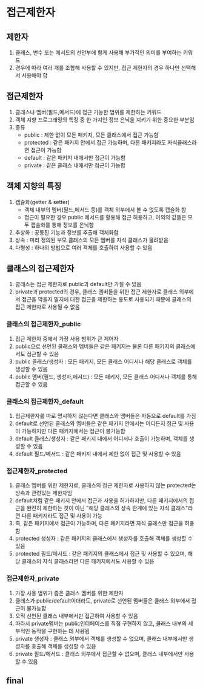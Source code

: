 # 접근제한자

## 제한자

1. 클래스, 변수 또는 메서드의 선언부에 함게 사용해 부가적인 의미를 부여하는 키워드
2. 경우에 따라 여러 개를 조합해 사용할 수 있지만, 접근 제한자의 경우 하나만 선택해서 사용해야 함

## 접근제한자

1. 클래스나 멤버(필드,메서드)에 접근 가능한 범위를 제한하는 키워드
2. 객체 지향 프로그래밍의 특징 중 한 가지인 정보 은닉을 지키기 위한 중요한 부분임
3. 종류
    - public : 제한 없이 모든 패키지, 모든 클래스에서 접근 가능함
    - protected : 같은 패키지 안에서 접근 가능하며, 다른 패키지라도 자식클래스라면 접근이 가능함
    - default : 같은 패키지 내에서만 접근이 가능함
    - private : 같은 클래스 내에서만 접근이 가능함

## 객체 지향의 특징

1. 캡슐화(getter & setter)
    - 객체 내부의 멤버(필드,메서드 등)를 객체 외부에서 볼 수 없도록 캡슐화 함
    - 접근이 필요한 경우 public 메서드를 활용해 접근 허용하고, 이외의 값들은 모두 캡슐화를 통해 정보를 은닉함
2. 추상화 : 공통된 기능과 정보를 추출해 객체화함
3. 상속 : 미리 정의된 부모 클래스의 모든 멤버를 자식 클래스가 물려받음
4. 다형성 : 하나의 방법으로 여러 객체를 호출하여 사용할 수 있음

## 클래스의 접근제한자

1. 클래스는 접근 제한자로 public과 default만 가질 수 있음
2. private과 protected의 경우, 클래스 멤버들을 위한 접근 제한자로 클래스 외부에서 접근을 막을지 말지에 대한 접근을 제한하는 용도로 사용되기 때문에 클래스의 접근 제한자로 사용될 수 없음

### 클래스의 접근제한자_public

1. 접근 제한자 중에서 가장 사용 범위가 큰 제어자
2. public으로 선언된 클래스와 멤버들은 같은 패키지는 물론 다른 패키지의 클래스에서도 접근할 수   있음
3. public 클래스/생성자 : 모든 패키지, 모든 클래스 어디서나 해당 클래스로 객체를 생성할 수 있음
4. public 멤버(필드, 생성자,메서드) : 모든 패키지, 모든 클래스 어디서나 객체를 통해 접근할 수 있음

### 클래스의 접근제한자_default

1. 접근제한자를 따로 명시하지 않는다면 클래스와 멤버들은 자동으로 default를 가짐
2. default로 선언된 클래스와 멤버들은 같은 패키지 안에서는 어디든지 접근 및 사용이 가능하지만 
  다른 패키지에서는 접근이 불가능함
3. default 클래스/생성자 : 같은 패키지 내에서 어디서나 호출이 가능하며, 객체를 생성할 수 있음
4. default 필드/메서드 : 같은 패키지 내에서 제한 없이 접근 및 사용할 수 있음

### 접근제한자_protected

1. 클래스 멤버를 위한 제한자로, 클래스의 접근 제한자로 사용하지 않는 protected는 상속과 관련있는 제한자임
2. default처럼 같은 패키지 안에서 접근과 사용을 허가하지만, 다른 패키지에서의 접근을 완전히 제한하는 것이 아닌 "해당 클래스와 상속 관계에 있는 자식 클래스"라면 다른 패키지라도 접근 및 사용이 가능
3. 즉, 같은 패키지에서 접근이 가능하며, 다른 패키지라면 자식 클래스만 접근을 허용함
4. protected 생성자 : 같은 패키지의 클래스에서 생성자를 호출해 객체를 생성할 수 있음
5. protected 필드/메서드 : 같은 패키지의 클래스에서 접근 및 사용할 수 있으며, 해당 클래스의 자식 클래스라면 다른 패키지에서도 사용할 수 있음

### 접근제한자_private

1. 가장 사용 범위가 좁은 클래스 멤버를 위한 제한자
2. 클래스가 public/default이더라도, private로 선언된 멤버들은 클래스 외부에서 접근이 불가능함
3. 오직 선언된 클래스 내부에서만 접근하여 사용할 수 있음
4. 따라서 private멤버는 public인터페이스를 직접 구현하지 않고, 클래스 내부의 세부적인 동작을 구현하는 데 사용됨
5. private 생성자 : 클래스 외부에서 객체를 생성할 수 없으며, 클래스 내부에서만 생성자를 호출해 객체를 생성할 수 있음
6. private 필드/메서드 : 클래스 외부에서 접근할 수 없으며, 클래스 내부에서만 사용할 수 있음

## final